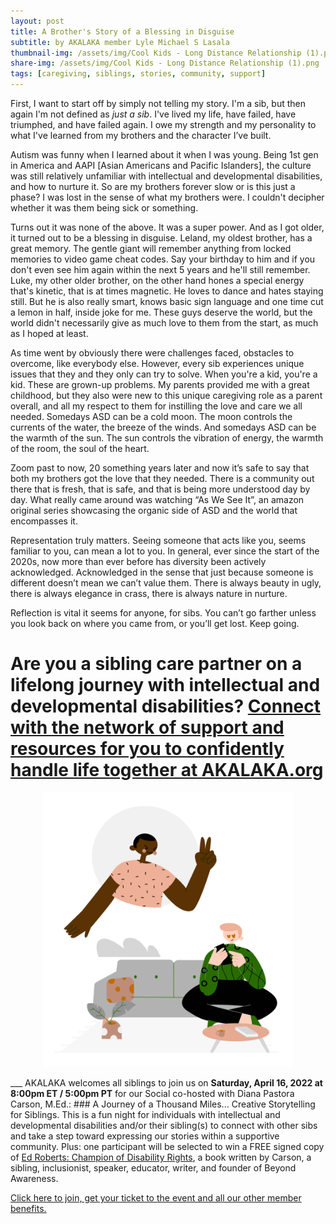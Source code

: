 ```yaml
---
layout: post
title: A Brother's Story of a Blessing in Disguise
subtitle: by AKALAKA member Lyle Michael S Lasala
thumbnail-img: /assets/img/Cool Kids - Long Distance Relationship (1).png
share-img: /assets/img/Cool Kids - Long Distance Relationship (1).png
tags: [caregiving, siblings, stories, community, support]
---
```

First, I want to start off by simply not telling my story. I'm a sib, but then again I'm not defined as <i>just a sib</i>. I've lived my life, have failed, have triumphed, and have failed again. I owe my strength and my personality to what I've learned from my brothers and the character I’ve built.

Autism was funny when I learned about it when I was young. Being 1st gen in America and AAPI [Asian Americans and Pacific Islanders], the culture was still relatively unfamiliar with intellectual and developmental disabilities, and how to nurture it. So are my brothers forever slow or is this just a phase? I was lost in the sense of what my brothers were. I couldn't decipher whether it was them being sick or something. 

Turns out it was none of the above. It was a super power. And as I got older, it turned out to be a blessing in disguise. Leland, my oldest brother, has a great memory. The gentle giant will remember anything from locked memories to video game cheat codes. Say your birthday to him and if you don't even see him again within the next 5 years and he'll still remember. Luke, my other older brother, on the other hand hones a special energy that's kinetic, that is at times magnetic. He loves to dance and hates staying still. But he is also really smart, knows basic sign language and one time cut a lemon in half, inside joke for me. These guys deserve the world, but the world didn't necessarily give as much love to them from the start, as much as I hoped at least. 

As time went by obviously there were challenges faced, obstacles to overcome, like everybody else. However, every sib experiences unique issues that they and they only can try to solve. When you're a kid, you're a kid. These are grown-up problems. My parents provided me with a great childhood, but they also were new to this unique caregiving role as a parent overall, and all my respect to them for instilling the love and care we all needed. Somedays ASD can be a cold moon. The moon controls the currents of the water, the breeze of the winds. And somedays ASD can be the warmth of the sun. The sun controls the vibration of energy, the warmth of the room, the soul of the heart.

Zoom past to now, 20 something years later and now it’s safe to say that both my brothers got the love that they needed. There is a community out there that is fresh, that is safe, and that is being more understood day by day. What really came around was watching “As We See It”, an amazon original series showcasing the organic side of ASD and the world that encompasses it. 

Representation truly matters. Seeing someone that acts like you, seems familiar to you, can mean a lot to you. In general, ever since the start of the 2020s, now more than ever before has diversity been actively acknowledged. Acknowledged in the sense that just because someone is different doesn’t mean we can’t value them. There is always beauty in ugly, there is always elegance in crass, there is always nature in nurture. 

Reflection is vital it seems for anyone, for sibs. You can’t go farther unless you look back on where you came from, or you’ll get lost. Keep going. 

# Are you a sibling care partner on a lifelong journey with intellectual and developmental disabilities? [Connect with the network of support and resources for you to confidently handle life together at AKALAKA.org](/join)
<p align = center>
<a href = "/join"><img src="/assets/img/Cool%20Kids%20-%20Long%20Distance%20Relationship%20(1).png" width="400"/></a>
</p>
___
AKALAKA welcomes all siblings to join us on <b>Saturday, April 16, 2022 at 8:00pm ET / 5:00pm PT</b> for our Social co-hosted with Diana Pastora Carson, M.Ed.: 
### A Journey of a Thousand Miles... Creative Storytelling for Siblings. 
This is a fun night for individuals with intellectual and developmental disabilities and/or their sibling(s) to connect with other sibs and take a step toward expressing our stories within a supportive community. Plus: one participant will be selected to win a FREE signed copy of <u>Ed Roberts: Champion of Disability Rights</u>, a book written by Carson, a sibling, inclusionist, speaker, educator, writer, and founder of Beyond Awareness.

<a href = "/join">Click here to join, get your ticket to the event and all our other member benefits.</a>
